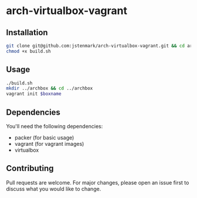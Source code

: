 # arch-virtualbox-vagrant

## Installation

```bash
git clone git@github.com:jstenmark/arch-virtualbox-vagrant.git && cd arch-virtualbox-vagrant
chmod +x build.sh
```

## Usage

```bash
./build.sh
mkdir ../archbox && cd ../archbox
vagrant init $boxname
```

## Dependencies
You'll need the following dependencies:

* packer (for basic usage)
* vagrant (for vagrant images)
* virtualbox

## Contributing
Pull requests are welcome. For major changes, please open an issue first to discuss what you would like to change.

